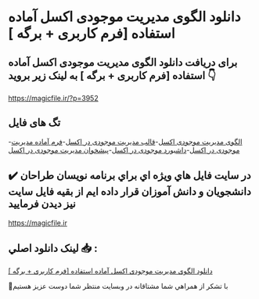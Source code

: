 # دانلود الگوی مدیریت موجودی اکسل آماده استفاده [فرم کاربری + برگه ]

## برای دریافت دانلود الگوی مدیریت موجودی اکسل آماده استفاده [فرم کاربری + برگه ] به لینک زیر بروید 👇

https://magicfile.ir/?p=3952

## تگ های فایل

-[الگوی مدیریت موجودی اکسل](https://magicfile.ir/product/%d8%a7%d9%84%da%af%d9%88%db%8c-%d9%85%d8%af%db%8c%d8%b1%db%8c%d8%aa-%d9%85%d9%88%d8%ac%d9%88%d8%af%db%8c-%d8%a7%da%a9%d8%b3%d9%84-%d8%a2%d9%85%d8%a7%d8%af%d9%87-%d8%a7%d8%b3%d8%aa%d9%81%d8%a7%d8%af%d9%87-%d9%81%d8%b1%d9%85-%da%a9%d8%a7%d8%b1%d8%a8%d8%b1%db%8c-%d8%a8%d8%b1%da%af%d9%87/)-[قالب مدیریت موجودی در اکسل](https://magicfile.ir/product/%d8%a7%d9%84%da%af%d9%88%db%8c-%d9%85%d8%af%db%8c%d8%b1%db%8c%d8%aa-%d9%85%d9%88%d8%ac%d9%88%d8%af%db%8c-%d8%a7%da%a9%d8%b3%d9%84-%d8%a2%d9%85%d8%a7%d8%af%d9%87-%d8%a7%d8%b3%d8%aa%d9%81%d8%a7%d8%af%d9%87-%d9%81%d8%b1%d9%85-%da%a9%d8%a7%d8%b1%d8%a8%d8%b1%db%8c-%d8%a8%d8%b1%da%af%d9%87/)-[فرم آماده مدیریت موجودی در اکسل](https://magicfile.ir/product/%d8%a7%d9%84%da%af%d9%88%db%8c-%d9%85%d8%af%db%8c%d8%b1%db%8c%d8%aa-%d9%85%d9%88%d8%ac%d9%88%d8%af%db%8c-%d8%a7%da%a9%d8%b3%d9%84-%d8%a2%d9%85%d8%a7%d8%af%d9%87-%d8%a7%d8%b3%d8%aa%d9%81%d8%a7%d8%af%d9%87-%d9%81%d8%b1%d9%85-%da%a9%d8%a7%d8%b1%d8%a8%d8%b1%db%8c-%d8%a8%d8%b1%da%af%d9%87/)-[داشبورد موجودی در اکسل](https://magicfile.ir/product/%d8%a7%d9%84%da%af%d9%88%db%8c-%d9%85%d8%af%db%8c%d8%b1%db%8c%d8%aa-%d9%85%d9%88%d8%ac%d9%88%d8%af%db%8c-%d8%a7%da%a9%d8%b3%d9%84-%d8%a2%d9%85%d8%a7%d8%af%d9%87-%d8%a7%d8%b3%d8%aa%d9%81%d8%a7%d8%af%d9%87-%d9%81%d8%b1%d9%85-%da%a9%d8%a7%d8%b1%d8%a8%d8%b1%db%8c-%d8%a8%d8%b1%da%af%d9%87/)-[پیشخوان مدیریت موجودی در اکسل](https://magicfile.ir/product/%d8%a7%d9%84%da%af%d9%88%db%8c-%d9%85%d8%af%db%8c%d8%b1%db%8c%d8%aa-%d9%85%d9%88%d8%ac%d9%88%d8%af%db%8c-%d8%a7%da%a9%d8%b3%d9%84-%d8%a2%d9%85%d8%a7%d8%af%d9%87-%d8%a7%d8%b3%d8%aa%d9%81%d8%a7%d8%af%d9%87-%d9%81%d8%b1%d9%85-%da%a9%d8%a7%d8%b1%d8%a8%d8%b1%db%8c-%d8%a8%d8%b1%da%af%d9%87/)

## ✔️ در سايت فايل هاي ويژه اي براي برنامه نويسان طراحان دانشجويان و دانش آموزان قرار داده ايم از بقيه فايل سايت نيز ديدن فرماييد

https://magicfile.ir


## لينک دانلود اصلي 📥 :

[دانلود الگوی مدیریت موجودی اکسل آماده استفاده [فرم کاربری + برگه ]](https://magicfile.ir/product/%d8%a7%d9%84%da%af%d9%88%db%8c-%d9%85%d8%af%db%8c%d8%b1%db%8c%d8%aa-%d9%85%d9%88%d8%ac%d9%88%d8%af%db%8c-%d8%a7%da%a9%d8%b3%d9%84-%d8%a2%d9%85%d8%a7%d8%af%d9%87-%d8%a7%d8%b3%d8%aa%d9%81%d8%a7%d8%af%d9%87-%d9%81%d8%b1%d9%85-%da%a9%d8%a7%d8%b1%d8%a8%d8%b1%db%8c-%d8%a8%d8%b1%da%af%d9%87/) 


🙏با تشکر از همراهي شما مشتاقانه در وبسایت منتظر شما دوست عزیز هستیم

